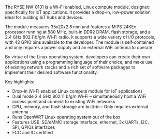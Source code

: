 The RYSE NW-0101 is a Wi-Fi enabled, Linux compute module, designed specifically for IoT applications. It provides a drop-in, low-power solution ideal for building IoT hubs and devices.

The module measures 35x20x2.8 mm and features a MIPS 24KEc processor running at 580 MHz, built-in DDR2 DRAM, flash storage, and a 2.4 GHz 802.11b/g/n Wi-Fi radio. It supports a wide variety of I/O protocols, with 42 GPIO pins available to the developer. The module is self-contained and only requires a power supply and an external WiFi antenna to operate.

By virtue of the Linux operating system, developers can create their own applications using a programming language of their choice, and make use of existing network stacks and a rich set of software packages to implement their desired software functionality.

Key highlights:

- Drop-in Wi-Fi enabled Linux compute module for IoT applications
- Dual mode 2.4 GHz 802.11 b/g/n Wi-Fi – simultaneously host a WiFi access point and connect to existing WiFi networks
- CPU, memory, and flash storage are built-in – Only requires external antenna
- Runs OpenWRT Linux operating system out of the box
- Features USB, SD/eMMC storage interface, ethernet, 3x UARTs, I2C, SPI, GPIOs interfaces
- FCC and IC certified